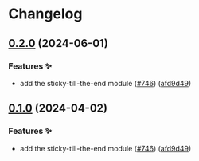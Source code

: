 # Changelog

## [0.2.0](https://github.com/hbstack/blog/compare/modules/sticky-till-the-end/v0.1.1...modules/sticky-till-the-end/v0.2.0) (2024-06-01)


### Features ✨

* add the sticky-till-the-end module ([#746](https://github.com/hbstack/blog/issues/746)) ([afd9d49](https://github.com/hbstack/blog/commit/afd9d495c0e76da608fbe04c018143fdcc270d63))

## [0.1.0](https://github.com/hbstack/blog/compare/modules/sticky-till-the-end-v0.0.1...modules/sticky-till-the-end/v0.1.0) (2024-04-02)


### Features ✨

* add the sticky-till-the-end module ([#746](https://github.com/hbstack/blog/issues/746)) ([afd9d49](https://github.com/hbstack/blog/commit/afd9d495c0e76da608fbe04c018143fdcc270d63))
